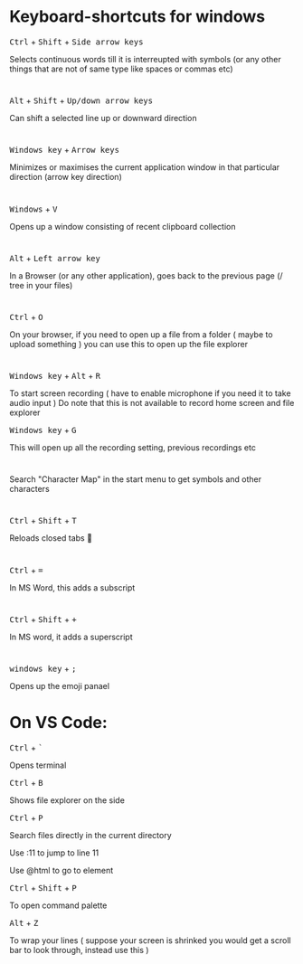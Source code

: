 # Keyboard-shortcuts for windows

<kbd>Ctrl</kbd> + <kbd>Shift</kbd> + <kbd>Side arrow keys</kbd>

Selects continuous words till it is interreupted with symbols (or any other things that are not of same type like spaces or commas etc)

#
<kbd>Alt</kbd> + <kbd>Shift</kbd> + <kbd>Up/down arrow keys</kbd>

Can shift a selected line up or downward direction

#
<kbd>Windows key</kbd> + <kbd>Arrow keys</kbd>

Minimizes or maximises the current application window in that particular direction (arrow key direction)

#
<kbd>Windows</kbd> + <kbd> V </kbd>

Opens up a window consisting of recent clipboard collection

#
<kbd>Alt</kbd> + <kbd> Left arrow key </kbd>

In a Browser (or any other application), goes back to the previous page (/ tree in your files)

#
<kbd> Ctrl</kbd> + <kbd>O</kbd>

On your browser, if you need to open up a file from a folder ( maybe to upload something ) you can use this to open up the file explorer

#
<kbd>Windows key</kbd> + <kbd>Alt</kbd> + <kbd>R</kbd>

To start screen recording ( have to enable microphone if you need it to take audio input ) 
Do note that this is not available to record home screen and file explorer

<kbd>Windows key</kbd> + <kbd> G</kbd>

This will open up all the recording setting, previous recordings etc

#
Search "Character Map" in the start menu to get symbols and other characters 

#
<kbd>Ctrl</kbd> + <kbd>Shift</kbd> + <kbd>T</kbd>

Reloads closed tabs 💙
#
<kbd>Ctrl</kbd> + <kbd>=</kbd>

In MS Word, this adds a subscript
#

<kbd>Ctrl</kbd> + <kbd>Shift</kbd> + <kbd> + </kbd>

In MS word, it adds a superscript
#
<kbd>windows key</kbd> + <kbd> ; </kbd>

Opens up the emoji panael

# On VS Code:
<kbd>Ctrl</kbd> + <kbd>`</kbd>

Opens terminal

<kbd>Ctrl</kbd> + <kbd> B</kbd>

Shows file explorer on the side

<kbd>Ctrl</kbd> + <kbd>P</kbd>

Search files directly in the current directory

Use :11 to jump to line 11

Use @html to go to element

<kbd> Ctrl</kbd> + <kbd>Shift</kbd> + <kbd> P</kbd>

To open command palette

<kbd>Alt</kbd> + <kbd>Z</kbd>

To wrap your lines ( suppose your screen is shrinked you would get a scroll bar to look through, instead use this )
